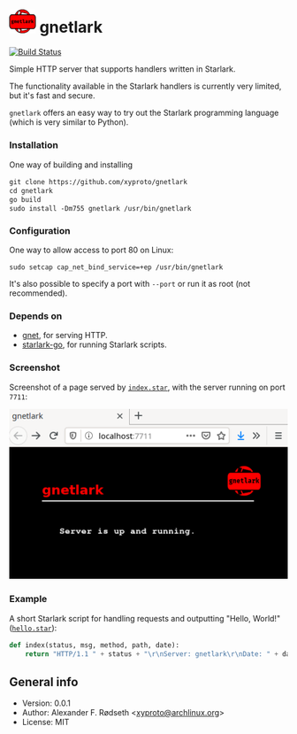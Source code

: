 # <img src="img/gnetlark.png" width=48 alt="gnetlark logo"> gnetlark

[![Build Status](https://travis-ci.org/xyproto/gnetlark.svg?branch=master)](https://travis-ci.org/xyproto/gnetlark)

Simple HTTP server that supports handlers written in Starlark.

The functionality available in the Starlark handlers is currently very limited, but it's fast and secure.

`gnetlark` offers an easy way to try out the Starlark programming language (which is very similar to Python).

### Installation

One way of building and installing

    git clone https://github.com/xyproto/gnetlark
    cd gnetlark
    go build
    sudo install -Dm755 gnetlark /usr/bin/gnetlark

### Configuration

One way to allow access to port 80 on Linux:

    sudo setcap cap_net_bind_service=+ep /usr/bin/gnetlark

It's also possible to specify a port with `--port` or run it as root (not recommended).

### Depends on

* [gnet](https://github.com/panjf2000/gnet), for serving HTTP.
* [starlark-go](https://github.com/google/starlark-go), for running Starlark scripts.

### Screenshot

Screenshot of a page served by [`index.star`](index.star), with the server running on port `7711`:

![screenshot](img/screenshot.png)

### Example

A short Starlark script for handling requests and outputting "Hello, World!" ([`hello.star`](hello.star)):

```python
def index(status, msg, method, path, date):
    return "HTTP/1.1 " + status + "\r\nServer: gnetlark\r\nDate: " + date + "\r\nContent-Type: text/plain; charset=utf-8\r\n\r\n" + "Hello, World!"
```

## General info

* Version: 0.0.1
* Author: Alexander F. Rødseth &lt;xyproto@archlinux.org&gt;
* License: MIT

